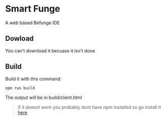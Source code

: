 # Smart Funge

A web based Befunge IDE

## Dowload

You can't download it becuase it isn't done

## Build

Build it with this command:

```
npm run build
```

The output will be in build/client.html

> If it doesnt work you probably dont have npm installed
  so go install it [here](https://nodejs.org/en/download)